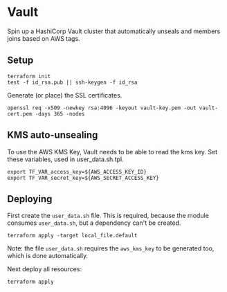 # Vault

Spin up a HashiCorp Vault cluster that automatically unseals and members joins based on AWS tags.

## Setup

```shell
terraform init
test -f id_rsa.pub || ssh-keygen -f id_rsa
```

Generate (or place) the SSL certificates.

```shell
openssl req -x509 -newkey rsa:4096 -keyout vault-key.pem -out vault-cert.pem -days 365 -nodes
```

## KMS auto-unsealing

To use the AWS KMS Key, Vault needs to be able to read the kms key.
Set these variables, used in user_data.sh.tpl.

```shell
export TF_VAR_access_key=${AWS_ACCESS_KEY_ID}
export TF_VAR_secret_key=${AWS_SECRET_ACCESS_KEY}
```

## Deploying

First create the `user_data.sh` file. This is required, because the module consumes `user_data.sh`, but a dependency can't be created.

```shell
terraform apply -target local_file.default
```

Note: the file `user_data.sh` requires the `aws_kms_key` to be generated too, which is done automatically.

Next deploy all resources:

```shell
terraform apply
```
